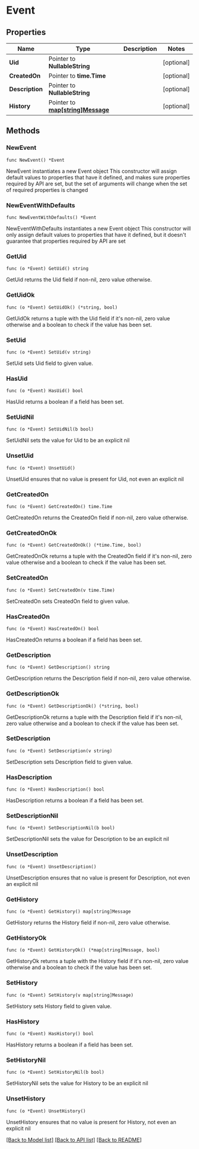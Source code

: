 # Event

## Properties

Name | Type | Description | Notes
------------ | ------------- | ------------- | -------------
**Uid** | Pointer to **NullableString** |  | [optional] 
**CreatedOn** | Pointer to **time.Time** |  | [optional] 
**Description** | Pointer to **NullableString** |  | [optional] 
**History** | Pointer to [**map[string]Message**](Message.md) |  | [optional] 

## Methods

### NewEvent

`func NewEvent() *Event`

NewEvent instantiates a new Event object
This constructor will assign default values to properties that have it defined,
and makes sure properties required by API are set, but the set of arguments
will change when the set of required properties is changed

### NewEventWithDefaults

`func NewEventWithDefaults() *Event`

NewEventWithDefaults instantiates a new Event object
This constructor will only assign default values to properties that have it defined,
but it doesn't guarantee that properties required by API are set

### GetUid

`func (o *Event) GetUid() string`

GetUid returns the Uid field if non-nil, zero value otherwise.

### GetUidOk

`func (o *Event) GetUidOk() (*string, bool)`

GetUidOk returns a tuple with the Uid field if it's non-nil, zero value otherwise
and a boolean to check if the value has been set.

### SetUid

`func (o *Event) SetUid(v string)`

SetUid sets Uid field to given value.

### HasUid

`func (o *Event) HasUid() bool`

HasUid returns a boolean if a field has been set.

### SetUidNil

`func (o *Event) SetUidNil(b bool)`

 SetUidNil sets the value for Uid to be an explicit nil

### UnsetUid
`func (o *Event) UnsetUid()`

UnsetUid ensures that no value is present for Uid, not even an explicit nil
### GetCreatedOn

`func (o *Event) GetCreatedOn() time.Time`

GetCreatedOn returns the CreatedOn field if non-nil, zero value otherwise.

### GetCreatedOnOk

`func (o *Event) GetCreatedOnOk() (*time.Time, bool)`

GetCreatedOnOk returns a tuple with the CreatedOn field if it's non-nil, zero value otherwise
and a boolean to check if the value has been set.

### SetCreatedOn

`func (o *Event) SetCreatedOn(v time.Time)`

SetCreatedOn sets CreatedOn field to given value.

### HasCreatedOn

`func (o *Event) HasCreatedOn() bool`

HasCreatedOn returns a boolean if a field has been set.

### GetDescription

`func (o *Event) GetDescription() string`

GetDescription returns the Description field if non-nil, zero value otherwise.

### GetDescriptionOk

`func (o *Event) GetDescriptionOk() (*string, bool)`

GetDescriptionOk returns a tuple with the Description field if it's non-nil, zero value otherwise
and a boolean to check if the value has been set.

### SetDescription

`func (o *Event) SetDescription(v string)`

SetDescription sets Description field to given value.

### HasDescription

`func (o *Event) HasDescription() bool`

HasDescription returns a boolean if a field has been set.

### SetDescriptionNil

`func (o *Event) SetDescriptionNil(b bool)`

 SetDescriptionNil sets the value for Description to be an explicit nil

### UnsetDescription
`func (o *Event) UnsetDescription()`

UnsetDescription ensures that no value is present for Description, not even an explicit nil
### GetHistory

`func (o *Event) GetHistory() map[string]Message`

GetHistory returns the History field if non-nil, zero value otherwise.

### GetHistoryOk

`func (o *Event) GetHistoryOk() (*map[string]Message, bool)`

GetHistoryOk returns a tuple with the History field if it's non-nil, zero value otherwise
and a boolean to check if the value has been set.

### SetHistory

`func (o *Event) SetHistory(v map[string]Message)`

SetHistory sets History field to given value.

### HasHistory

`func (o *Event) HasHistory() bool`

HasHistory returns a boolean if a field has been set.

### SetHistoryNil

`func (o *Event) SetHistoryNil(b bool)`

 SetHistoryNil sets the value for History to be an explicit nil

### UnsetHistory
`func (o *Event) UnsetHistory()`

UnsetHistory ensures that no value is present for History, not even an explicit nil

[[Back to Model list]](../README.md#documentation-for-models) [[Back to API list]](../README.md#documentation-for-api-endpoints) [[Back to README]](../README.md)


